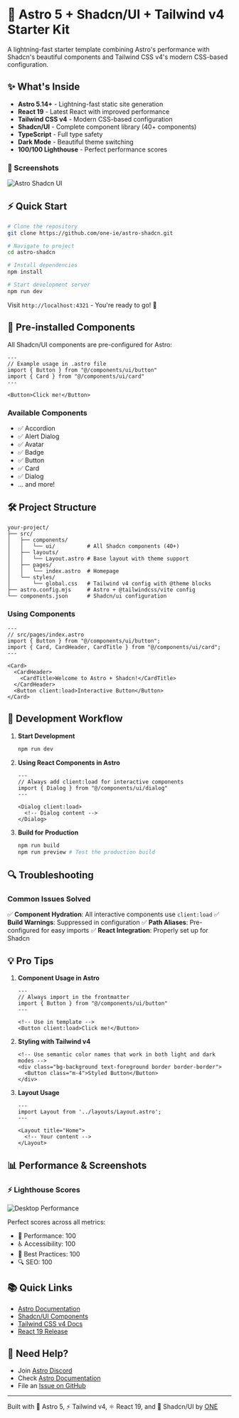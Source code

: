 # 🚀 Astro 5 + Shadcn/UI + Tailwind v4 Starter Kit

A lightning-fast starter template combining Astro's performance with Shadcn's beautiful components and Tailwind CSS v4's modern CSS-based configuration.

## ✨ What's Inside

- **Astro 5.14+** - Lightning-fast static site generation
- **React 19** - Latest React with improved performance
- **Tailwind CSS v4** - Modern CSS-based configuration
- **Shadcn/UI** - Complete component library (40+ components)
- **TypeScript** - Full type safety
- **Dark Mode** - Beautiful theme switching
- **100/100 Lighthouse** - Perfect performance scores

### 🎨  Screenshots
![Astro Shadcn UI](https://astro-shadcn.one.ie/screenshots/screenshot.png)


## ⚡ Quick Start

```bash
# Clone the repository
git clone https://github.com/one-ie/astro-shadcn.git

# Navigate to project
cd astro-shadcn

# Install dependencies
npm install

# Start development server
npm run dev
```

Visit `http://localhost:4321` - You're ready to go! 🎉

## 🎨 Pre-installed Components

All Shadcn/UI components are pre-configured for Astro:

```astro
---
// Example usage in .astro file
import { Button } from "@/components/ui/button"
import { Card } from "@/components/ui/card"
---

<Button>Click me!</Button>
```

### Available Components
- ✅ Accordion
- ✅ Alert Dialog
- ✅ Avatar
- ✅ Badge
- ✅ Button
- ✅ Card
- ✅ Dialog
- ... and more!

## 🛠️ Project Structure

```text
your-project/
├── src/
│   ├── components/
│   │   └── ui/          # All Shadcn components (40+)
│   ├── layouts/
│   │   └── Layout.astro # Base layout with theme support
│   ├── pages/
│   │   └── index.astro  # Homepage
│   └── styles/
│       └── global.css   # Tailwind v4 config with @theme blocks
├── astro.config.mjs     # Astro + @tailwindcss/vite config
└── components.json      # Shadcn/ui configuration
```



### Using Components

```astro
---
// src/pages/index.astro
import { Button } from "@/components/ui/button";
import { Card, CardHeader, CardTitle } from "@/components/ui/card";
---

<Card>
  <CardHeader>
    <CardTitle>Welcome to Astro + Shadcn!</CardTitle>
  </CardHeader>
  <Button client:load>Interactive Button</Button>
</Card>
```

## 🚀 Development Workflow

1. **Start Development**
   ```bash
   npm run dev
   ```

2. **Using React Components in Astro**
   ```astro
   ---
   // Always add client:load for interactive components
   import { Dialog } from "@/components/ui/dialog"
   ---
   
   <Dialog client:load>
     <!-- Dialog content -->
   </Dialog>
   ```

3. **Build for Production**
   ```bash
   npm run build
   npm run preview # Test the production build
   ```

## 🔍 Troubleshooting

### Common Issues Solved

✅ **Component Hydration**: All interactive components use `client:load`
✅ **Build Warnings**: Suppressed in configuration
✅ **Path Aliases**: Pre-configured for easy imports
✅ **React Integration**: Properly set up for Shadcn


## 💡 Pro Tips

1. **Component Usage in Astro**
   ```astro
   ---
   // Always import in the frontmatter
   import { Button } from "@/components/ui/button"
   ---
   
   <!-- Use in template -->
   <Button client:load>Click me!</Button>
   ```

2. **Styling with Tailwind v4**
   ```astro
   <!-- Use semantic color names that work in both light and dark modes -->
   <div class="bg-background text-foreground border border-border">
     <Button class="m-4">Styled Button</Button>
   </div>
   ```

3. **Layout Usage**
   ```astro
   ---
   import Layout from '../layouts/Layout.astro';
   ---
   
   <Layout title="Home">
     <!-- Your content -->
   </Layout>
   ```

## 📊 Performance & Screenshots

### ⚡ Lighthouse Scores
![Desktop Performance](https://astro-shadcn.one.ie/screenshots/lighthouse-desktop.png)

Perfect scores across all metrics:
- 🚀 Performance: 100
- ♿ Accessibility: 100
- 🔧 Best Practices: 100
- 🔍 SEO: 100



## 📚 Quick Links

- [Astro Documentation](https://docs.astro.build)
- [Shadcn/UI Components](https://ui.shadcn.com/docs/components/accordion)
- [Tailwind CSS v4 Docs](https://tailwindcss.com/docs)
- [React 19 Release](https://react.dev/blog/2025/01/29/react-19)

## 🤝 Need Help?

- Join [Astro Discord](https://astro.build/chat)
- Check [Astro Documentation](https://docs.astro.build)
- File an [Issue on GitHub](https://github.com/one-ie/astro-shadcn/issues)

---

Built with 🚀 Astro 5, ⚡ Tailwind v4, ⚛️ React 19, and 🎨 Shadcn/UI by [ONE](https://one.ie)

